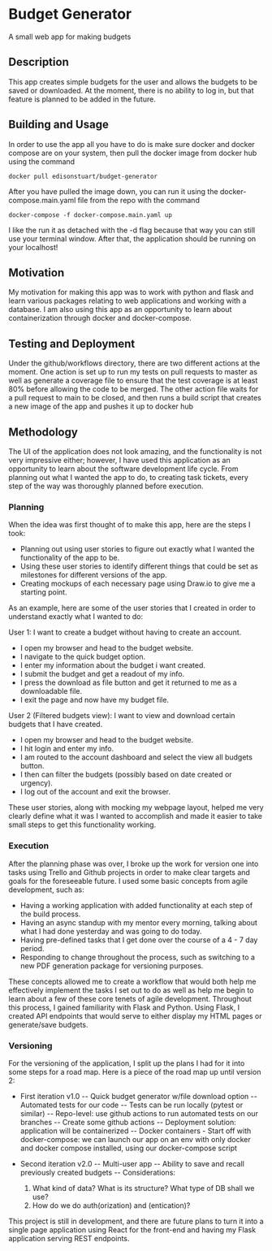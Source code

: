 # Budget Generator

A small web app for making budgets

## Description

This app creates simple budgets for the user and allows the budgets to be saved or downloaded. At the moment, there
is no ability to log in, but that feature is planned to be added in the future.

## Building and Usage

In order to use the app all you have to do is make sure docker and docker compose are on your system, then pull the docker image from docker hub using the command

    docker pull edisonstuart/budget-generator

After you have pulled the image down, you can run it using the docker-compose.main.yaml file from the repo with the command

    docker-compose -f docker-compose.main.yaml up

I like the run it as detached with the -d flag because that way you can still use your terminal window. After that, the application should be running on your localhost!

## Motivation

My motivation for making this app was to work with python and flask and learn various packages relating to web applications and working with a database. I am also using this app as an opportunity to learn about containerization through docker and docker-compose.

## Testing and Deployment

Under the github/workflows directory, there are two different actions at the moment. One action is set up to run my tests on pull requests to master as well as generate a coverage file to ensure that the test coverage is at least 80% before allowing the code to be merged.
The other action file waits for a pull request to main to be closed, and then runs a build script that creates a new image of the app and pushes it up to docker hub

## Methodology

The UI of the application does not look amazing, and the functionality is not very impressive either; however, I have used this application as an opportunity to learn about the software development life cycle. From planning out what I wanted the app to do, to creating task tickets, every step of the way was thoroughly planned before execution.

### Planning

When the idea was first thought of to make this app, here are the steps I took:

- Planning out using user stories to figure out exactly what I wanted the functionality of the app to be.
- Using these user stories to identify different things that could be set as milestones for different versions of the app.
- Creating mockups of each necessary page using Draw.io to give me a starting point.

As an example, here are some of the user stories that I created in order to understand exactly what I wanted to do:

User 1: I want to create a budget without having to create an account.

- I open my browser and head to the budget website.
- I navigate to the quick budget option.
- I enter my information about the budget i want created.
- I submit the budget and get a readout of my info.
- I press the download as file button and get it returned to me as a downloadable file.
- I exit the page and now have my budget file.

User 2 (Filtered budgets view): I want to view and download certain budgets that I have created.

- I open my browser and head to the budget website.
- I hit login and enter my info.
- I am routed to the account dashboard and select the view all budgets button.
- I then can filter the budgets (possibly based on date created or urgency).
- I log out of the account and exit the browser.

These user stories, along with mocking my webpage layout, helped me very clearly define what it was I wanted to accomplish and made it easier to take small steps to get this functionality working.

### Execution

After the planning phase was over, I broke up the work for version one into tasks using Trello and Github projects in order to make clear targets and goals for the foreseeable future. I used some basic concepts from agile development, such as:

- Having a working application with added functionality at each step of the build process.
- Having an async standup with my mentor every morning, talking about what I had done yesterday and was going to do today.
- Having pre-defined tasks that I get done over the course of a 4 - 7 day period.
- Responding to change throughout the process, such as switching to a new PDF generation package for versioning purposes.

These concepts allowed me to create a workflow that would both help me effectively implement the tasks I set out to do as well as help me begin to learn about a few of these core tenets of agile development.
Throughout this process, I gained familiarity with Flask and Python. Using Flask, I created API endpoints that would serve to either display my HTML pages or generate/save budgets.

### Versioning

For the versioning of the application, I split up the plans I had for it into some steps for a road map. Here is a piece of the road map up until version 2:

- First iteration v1.0
  -- Quick budget generator w/file download option
  -- Automated tests for our code
  -- Tests can be run locally (pytest or similar)
  -- Repo-level: use github actions to run automated tests on our branches
  -- Create some github actions
  -- Deployment solution: application will be containerized
  -- Docker containers - Start off with docker-compose: we can launch our app on an env with only docker and docker compose installed, using our docker-compose script

- Second iteration v2.0
  -- Multi-user app
  -- Ability to save and recall previously created budgets
  -- Considerations:
  1.  What kind of data? What is its structure? What type of DB shall we use?
  2.  How do we do auth(orization) and (entication)?

This project is still in development, and there are future plans to turn it into a single page application using React for the front-end and having my Flask application serving REST endpoints.
